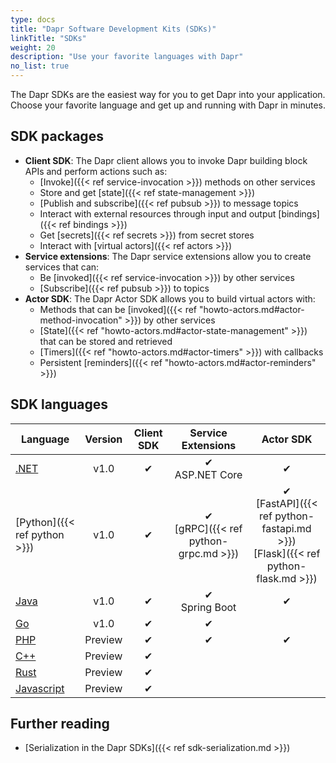 ```yaml
---
type: docs
title: "Dapr Software Development Kits (SDKs)"
linkTitle: "SDKs"
weight: 20
description: "Use your favorite languages with Dapr"
no_list: true
---
```


The Dapr SDKs are the easiest way for you to get Dapr into your application. Choose your favorite language and get up and running with Dapr in minutes.

## SDK packages

- **Client SDK**: The Dapr client allows you to invoke Dapr building block APIs and perform actions such as:
   - [Invoke]({{< ref service-invocation >}}) methods on other services
   - Store and get [state]({{< ref state-management >}})
   - [Publish and subscribe]({{< ref pubsub >}}) to message topics
   - Interact with external resources through input and output [bindings]({{< ref bindings >}})
   - Get [secrets]({{< ref secrets >}}) from secret stores
   - Interact with [virtual actors]({{< ref actors >}})
- **Service extensions**: The Dapr service extensions allow you to create services that can:
   - Be [invoked]({{< ref service-invocation >}}) by other services
   - [Subscribe]({{< ref pubsub >}}) to topics
- **Actor SDK**: The Dapr Actor SDK allows you to build virtual actors with:
   - Methods that can be [invoked]({{< ref "howto-actors.md#actor-method-invocation" >}}) by other services
   - [State]({{< ref "howto-actors.md#actor-state-management" >}}) that can be stored and retrieved
   - [Timers]({{< ref "howto-actors.md#actor-timers" >}}) with callbacks
   - Persistent [reminders]({{< ref "howto-actors.md#actor-reminders" >}})

## SDK languages

| Language | Version | Client SDK | Service Extensions | Actor SDK |
|----------|:-----:|:----------:|:-----------:|:---------:|
| [.NET](https://github.com/dapr/dotnet-sdk) | v1.0 | ✔ |  ✔ </br>ASP.NET Core | ✔ |
| [Python]({{< ref python >}}) | v1.0 | ✔ | ✔ </br>[gRPC]({{< ref python-grpc.md >}}) | ✔ </br>[FastAPI]({{< ref python-fastapi.md >}})<br />[Flask]({{< ref python-flask.md >}}) |
| [Java](https://github.com/dapr/java-sdk) | v1.0 | ✔ |  ✔ </br>Spring Boot | ✔ |
| [Go](https://github.com/dapr/go-sdk) | v1.0 | ✔ | ✔ |  |
| [PHP](https://github.com/dapr/php-sdk) | Preview | ✔ | ✔ | ✔ |
| [C++](https://github.com/dapr/cpp-sdk) | Preview | ✔ | |
| [Rust]() | Preview | ✔ | |  |
| [Javascript]() | Preview | ✔ | |

## Further reading

- [Serialization in the Dapr SDKs]({{< ref sdk-serialization.md >}})
